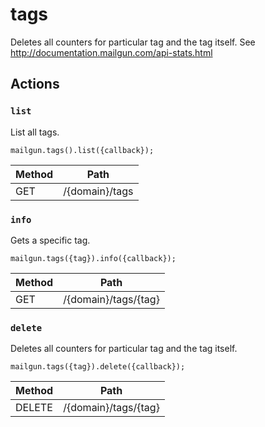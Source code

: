 # tags

Deletes all counters for particular tag and the tag itself. See http://documentation.mailgun.com/api-stats.html

## Actions

### `list`

List all tags.

`mailgun.tags().list({callback});`

Method | Path
--- | ---
GET | /{domain}/tags

### `info`

Gets a specific tag.

`mailgun.tags({tag}).info({callback});`

Method | Path
--- | ---
GET | /{domain}/tags/{tag}

### `delete`

Deletes all counters for particular tag and the tag itself.

`mailgun.tags({tag}).delete({callback});`

Method | Path
--- | ---
DELETE | /{domain}/tags/{tag}

